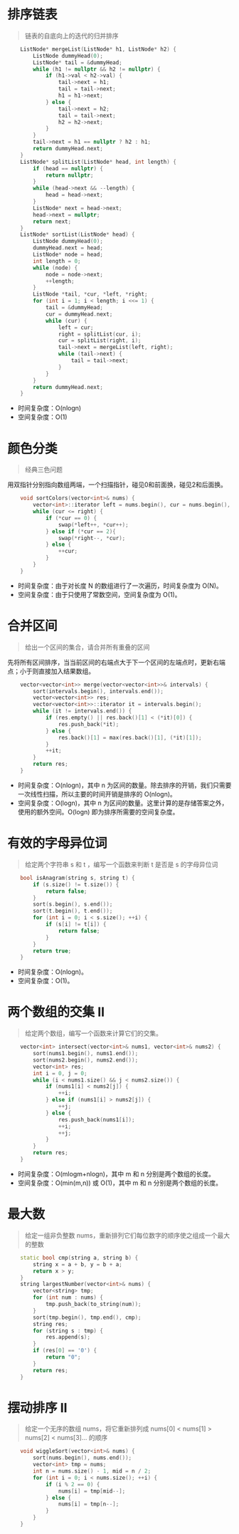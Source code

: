 # 排序链表
>链表的自底向上的迭代的归并排序
```cpp
    ListNode* mergeList(ListNode* h1, ListNode* h2) {
        ListNode dummyHead(0);
        ListNode* tail = &dummyHead;
        while (h1 != nullptr && h2 != nullptr) {
            if (h1->val < h2->val) {
                tail->next = h1;
                tail = tail->next;
                h1 = h1->next;
            } else {
                tail->next = h2;
                tail = tail->next;
                h2 = h2->next;
            }
        }
        tail->next = h1 == nullptr ? h2 : h1;
        return dummyHead.next;
    }
    ListNode* splitList(ListNode* head, int length) {
        if (head == nullptr) {
            return nullptr;
        }
        while (head->next && --length) {
            head = head->next;
        }
        ListNode* next = head->next;
        head->next = nullptr;
        return next;
    }
    ListNode* sortList(ListNode* head) {
        ListNode dummyHead(0);
        dummyHead.next = head;
        ListNode* node = head;
        int length = 0;
        while (node) {
            node = node->next;
            ++length;
        }
        ListNode *tail, *cur, *left, *right;
        for (int i = 1; i < length; i <<= 1) {
            tail = &dummyHead;
            cur = dummyHead.next;
            while (cur) {
                left = cur;
                right = splitList(cur, i);
                cur = splitList(right, i);
                tail->next = mergeList(left, right);
                while (tail->next) {
                    tail = tail->next;
                }
            }
        }
        return dummyHead.next;
    }
```
* 时间复杂度：O(nlogn)
* 空间复杂度：O(1)
# 颜色分类
>经典三色问题

用双指针分别指向数组两端，一个扫描指针，碰见0和前面换，碰见2和后面换。
```cpp
    void sortColors(vector<int>& nums) {
        vector<int>::iterator left = nums.begin(), cur = nums.begin(), right = nums.end() - 1;
        while (cur <= right) {
            if (*cur == 0) {
                swap(*left++, *cur++);
            } else if (*cur == 2){
                swap(*right--, *cur);
            } else {
                ++cur;
            }
        }
    }
```
* 时间复杂度：由于对长度 N 的数组进行了一次遍历，时间复杂度为 O(N)。
* 空间复杂度：由于只使用了常数空间，空间复杂度为 O(1)。
# 合并区间
>给出一个区间的集合，请合并所有重叠的区间

先将所有区间排序，当当前区间的右端点大于下一个区间的左端点时，更新右端点；小于则直接加入结果数组。
```cpp
    vector<vector<int>> merge(vector<vector<int>>& intervals) {
        sort(intervals.begin(), intervals.end());
        vector<vector<int>> res;
        vector<vector<int>>::iterator it = intervals.begin();
        while (it != intervals.end()) {
            if (res.empty() || res.back()[1] < (*it)[0]) {
                res.push_back(*it);
            } else {
                res.back()[1] = max(res.back()[1], (*it)[1]);
            }
            ++it;
        }
        return res;
    }
```
* 时间复杂度：O(nlogn)，其中 n 为区间的数量。除去排序的开销，我们只需要一次线性扫描，所以主要的时间开销是排序的 O(nlogn)。
* 空间复杂度：O(logn)，其中 n 为区间的数量。这里计算的是存储答案之外，使用的额外空间。O(logn) 即为排序所需要的空间复杂度。
# 有效的字母异位词
> 给定两个字符串 s 和 t ，编写一个函数来判断 t 是否是 s 的字母异位词
```cpp
    bool isAnagram(string s, string t) {
        if (s.size() != t.size()) {
            return false;
        }
        sort(s.begin(), s.end());
        sort(t.begin(), t.end());
        for (int i = 0; i < s.size(); ++i) {
            if (s[i] != t[i]) {
                return false;
            }
        }
        return true;
    }
```
- 时间复杂度：O(nlogn)。
- 空间复杂度：O(1)。
# 两个数组的交集 II
> 给定两个数组，编写一个函数来计算它们的交集。
```cpp
    vector<int> intersect(vector<int>& nums1, vector<int>& nums2) {
        sort(nums1.begin(), nums1.end());
        sort(nums2.begin(), nums2.end());
        vector<int> res;
        int i = 0, j = 0;
        while (i < nums1.size() && j < nums2.size()) {
            if (nums1[i] < nums2[j]) {
                ++i;
            } else if (nums1[i] > nums2[j]) {
                ++j;
            } else {
                res.push_back(nums1[i]);
                ++i;
                ++j;
            }
        }
        return res;
    }
```
- 时间复杂度：O(mlogm+nlogn)，其中 m 和 n 分别是两个数组的长度。
- 空间复杂度：O(min(m,n)) 或 O(1)，其中 m 和 n 分别是两个数组的长度。
# 最大数
> 给定一组非负整数 nums，重新排列它们每位数字的顺序使之组成一个最大的整数
```cpp
    static bool cmp(string a, string b) {
        string x = a + b, y = b + a;
        return x > y;
    }
    string largestNumber(vector<int>& nums) {
        vector<string> tmp;
        for (int num : nums) {
            tmp.push_back(to_string(num));
        }
        sort(tmp.begin(), tmp.end(), cmp);
        string res;
        for (string s : tmp) {
            res.append(s);
        }
        if (res[0] == '0') {
            return "0";
        }
        return res;
    }
```
# 摆动排序 II
> 给定一个无序的数组 nums，将它重新排列成 nums[0] < nums[1] > nums[2] < nums[3]... 的顺序
```cpp
    void wiggleSort(vector<int>& nums) {
        sort(nums.begin(), nums.end());
        vector<int> tmp = nums;
        int n = nums.size() - 1, mid = n / 2;
        for (int i = 0; i < nums.size(); ++i) {
            if (i % 2 == 0) {
                nums[i] = tmp[mid--];
            } else {
                nums[i] = tmp[n--];
            }
        }
    }
```